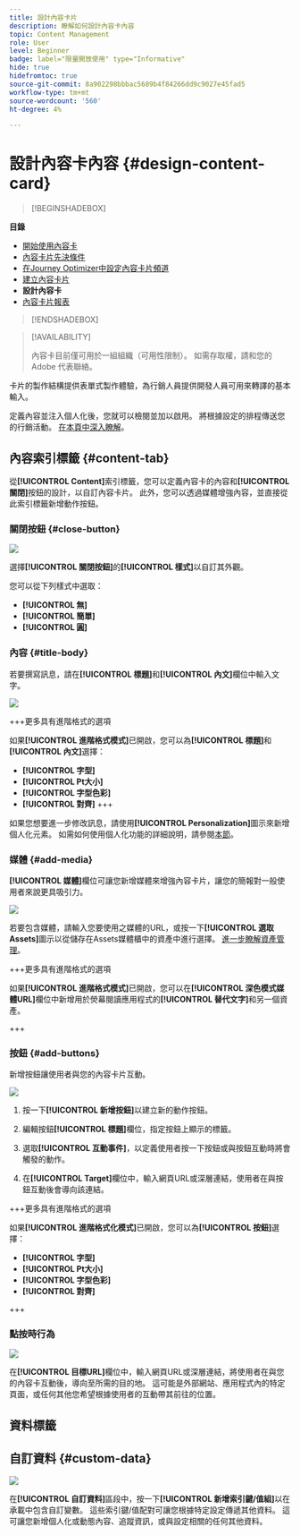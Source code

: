 ```yaml
---
title: 設計內容卡片
description: 瞭解如何設計內容卡內容
topic: Content Management
role: User
level: Beginner
badge: label="限量開放使用" type="Informative"
hide: true
hidefromtoc: true
source-git-commit: 8a902298bbbac5689b4f84266dd9c9027e45fad5
workflow-type: tm+mt
source-wordcount: '560'
ht-degree: 4%

---
```


# 設計內容卡內容 {#design-content-card}

>[!BEGINSHADEBOX]

**目錄**

* [開始使用內容卡](get-started-content-card.md)
* [內容卡片先決條件](content-card-configuration-prereq.md)
* [在Journey Optimizer中設定內容卡片頻道](content-card-configuration.md)
* [建立內容卡片](create-content-card.md)
* **設計內容卡**
* [內容卡片報表](content-card-report.md)

>[!ENDSHADEBOX]

>[!AVAILABILITY]
>
>內容卡目前僅可用於一組組織（可用性限制）。 如需存取權，請和您的 Adobe 代表聯絡。

卡片的製作結構提供表單式製作體驗，為行銷人員提供開發人員可用來轉譯的基本輸入。

定義內容並注入個人化後，您就可以檢閱並加以啟用。 將根據設定的排程傳送您的行銷活動。 [在本頁中深入瞭解](../campaigns/review-activate-campaign.md)。

## 內容索引標籤 {#content-tab}

從&#x200B;**[!UICONTROL Content]**&#x200B;索引標籤，您可以定義內容卡的內容和&#x200B;**[!UICONTROL 關閉]**&#x200B;按鈕的設計，以自訂內容卡片。 此外，您可以透過媒體增強內容，並直接從此索引標籤新增動作按鈕。

### 關閉按鈕 {#close-button}

![](assets/content-card-design-1.png)

選擇&#x200B;**[!UICONTROL 關閉按鈕]**&#x200B;的&#x200B;**[!UICONTROL 樣式]**&#x200B;以自訂其外觀。

您可以從下列樣式中選取：

* **[!UICONTROL 無]**
* **[!UICONTROL 簡單]**
* **[!UICONTROL 圓]**

### 內容 {#title-body}

若要撰寫訊息，請在&#x200B;**[!UICONTROL 標題]**&#x200B;和&#x200B;**[!UICONTROL 內文]**&#x200B;欄位中輸入文字。

![](assets/content-card-design-2.png)

+++更多具有進階格式的選項

如果&#x200B;**[!UICONTROL 進階格式模式]**&#x200B;已開啟，您可以為&#x200B;**[!UICONTROL 標題]**&#x200B;和&#x200B;**[!UICONTROL 內文]**&#x200B;選擇：

* **[!UICONTROL 字型]**
* **[!UICONTROL Pt大小]**
* **[!UICONTROL 字型色彩]**
* **[!UICONTROL 對齊]**
+++

如果您想要進一步修改訊息，請使用&#x200B;**[!UICONTROL Personalization]**&#x200B;圖示來新增個人化元素。 如需如何使用個人化功能的詳細說明，請參閱[本節](../personalization/personalize.md)。

### 媒體 {#add-media}

**[!UICONTROL 媒體]**&#x200B;欄位可讓您新增媒體來增強內容卡片，讓您的簡報對一般使用者來說更具吸引力。

![](assets/content-card-design-3.png)

若要包含媒體，請輸入您要使用之媒體的URL，或按一下&#x200B;**[!UICONTROL 選取Assets]**&#x200B;圖示以從儲存在Assets媒體櫃中的資產中進行選擇。 [進一步瞭解資產管理](../content-management/assets.md)。

+++更多具有進階格式的選項

如果&#x200B;**[!UICONTROL 進階格式模式]**&#x200B;已開啟，您可以在&#x200B;**[!UICONTROL 深色模式媒體URL]**&#x200B;欄位中新增用於熒幕閱讀應用程式的&#x200B;**[!UICONTROL 替代文字]**&#x200B;和另一個資產。

+++

### 按鈕 {#add-buttons}

新增按鈕讓使用者與您的內容卡片互動。

![](assets/content-card-design-4.png)

1. 按一下&#x200B;**[!UICONTROL 新增按鈕]**&#x200B;以建立新的動作按鈕。

1. 編輯按鈕&#x200B;**[!UICONTROL 標題]**&#x200B;欄位，指定按鈕上顯示的標籤。

1. 選取&#x200B;**[!UICONTROL 互動事件]**，以定義使用者按一下按鈕或與按鈕互動時將會觸發的動作。

1. 在&#x200B;**[!UICONTROL Target]**&#x200B;欄位中，輸入網頁URL或深層連結，使用者在與按鈕互動後會導向該連結。

+++更多具有進階格式的選項

如果&#x200B;**[!UICONTROL 進階格式化模式]**&#x200B;已開啟，您可以為&#x200B;**[!UICONTROL 按鈕]**&#x200B;選擇：

* **[!UICONTROL 字型]**
* **[!UICONTROL Pt大小]**
* **[!UICONTROL 字型色彩]**
* **[!UICONTROL 對齊]**

+++

### 點按時行為

![](assets/content-card-design-5.png)

在&#x200B;**[!UICONTROL 目標URL]**&#x200B;欄位中，輸入網頁URL或深層連結，將使用者在與您的內容卡互動後，導向至所需的目的地。 這可能是外部網站、應用程式內的特定頁面，或任何其他您希望根據使用者的互動帶其前往的位置。

## 資料標籤

## 自訂資料 {#custom-data}

![](assets/content-card-design-6.png)

在&#x200B;**[!UICONTROL 自訂資料]**&#x200B;區段中，按一下&#x200B;**[!UICONTROL 新增索引鍵/值組]**&#x200B;以在承載中包含自訂變數。 這些索引鍵/值配對可讓您根據特定設定傳遞其他資料。 這可讓您新增個人化或動態內容、追蹤資訊，或與設定相關的任何其他資料。
